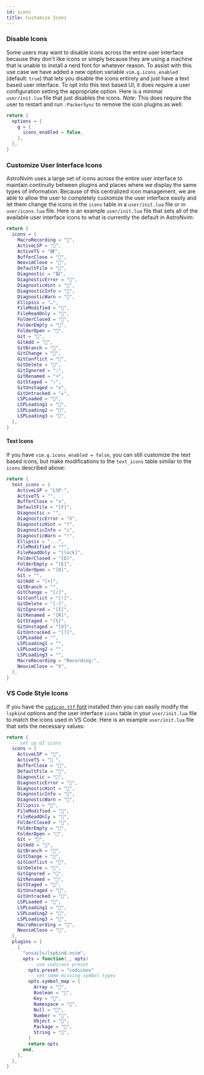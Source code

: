 ```yaml
---
id: icons
title: Customize Icons
---
```


### Disable Icons

Some users may want to disable icons across the entire user interface because they don't like icons or simply because they are using a machine that is unable to install a nerd font for whatever reason. To assist with this use case we have added a new option variable `vim.g.icons_enabled` (default: `true`) that lets you disable the icons entirely and just have a text based user interface. To opt into this text based UI, it does require a user configuration setting the appropriate option. Here is a minimal `user/init.lua` file that just disables the icons. _Note:_ This does require the user to restart and run `:PackerSync` to remove the icon plugins as well:

```lua
return {
  options = {
    g = {
      icons_enabled = false,
    },
  },
}
```

### Customize User Interface Icons

AstroNvim uses a large set of icons across the entire user interface to maintain continuity between plugins and places where we display the same types of information. Because of this centralized icon management, we are able to allow the user to completely customize the user interface easily and let them change the icons in the `icons` table in a `user/init.lua` file or in `user/icons.lua` file. Here is an example `user/init.lua` file that sets all of the available user interface icons to what is currently the default in AstroNvim:

```lua
return {
  icons = {
    MacroRecording = "",
    ActiveLSP = "",
    ActiveTS = "綠",
    BufferClose = "",
    NeovimClose = "",
    DefaultFile = "",
    Diagnostic = "裂",
    DiagnosticError = "",
    DiagnosticHint = "",
    DiagnosticInfo = "",
    DiagnosticWarn = "",
    Ellipsis = "…",
    FileModified = "",
    FileReadOnly = "",
    FolderClosed = "",
    FolderEmpty = "",
    FolderOpen = "",
    Git = "",
    GitAdd = "",
    GitBranch = "",
    GitChange = "",
    GitConflict = "",
    GitDelete = "",
    GitIgnored = "◌",
    GitRenamed = "➜",
    GitStaged = "✓",
    GitUnstaged = "✗",
    GitUntracked = "★",
    LSPLoaded = "",
    LSPLoading1 = "",
    LSPLoading2 = "",
    LSPLoading3 = "",
  },
}
```

#### Text Icons

If you have `vim.g.icons_enabled = false`, you can still customize the text based icons, but make modifications to the `text_icons` table similar to the `icons` described above:

```lua
return {
  text_icons = {
    ActiveLSP = "LSP:",
    ActiveTS = "",
    BufferClose = "x",
    DefaultFile = "[F]",
    Diagnostic = "",
    DiagnosticError = "X",
    DiagnosticHint = "?",
    DiagnosticInfo = "i",
    DiagnosticWarn = "!",
    Ellipsis = "...",
    FileModified = "*",
    FileReadOnly = "[lock]",
    FolderClosed = "[D]",
    FolderEmpty = "[E]",
    FolderOpen = "[O]",
    Git = "",
    GitAdd = "[+]",
    GitBranch = "",
    GitChange = "[/]",
    GitConflict = "[!]",
    GitDelete = "[-]",
    GitIgnored = "[I]",
    GitRenamed = "[R]",
    GitStaged = "[S]",
    GitUnstaged = "[U]",
    GitUntracked = "[?]",
    LSPLoaded = "",
    LSPLoading1 = "",
    LSPLoading2 = "",
    LSPLoading3 = "",
    MacroRecording = "Recording:",
    NeovimClose = "X",
  },
}
```

### VS Code Style Icons

If you have the [`codicon.ttf` font](https://github.com/microsoft/vscode-codicons/tree/main/dist) installed then you can easily modify the `lspkind` options and the user interface `icons` table in your `user/init.lua` file to match the icons used in VS Code. Here is an example `user/init.lua` file that sets the necessary values:

```lua
return {
  -- set up UI icons
  icons = {
    ActiveLSP = "",
    ActiveTS = " ",
    BufferClose = "",
    DefaultFile = "",
    Diagnostic = "",
    DiagnosticError = "",
    DiagnosticHint = "",
    DiagnosticInfo = "",
    DiagnosticWarn = "",
    Ellipsis = "",
    FileModified = "",
    FileReadOnly = "",
    FolderClosed = "",
    FolderEmpty = "",
    FolderOpen = "",
    Git = "",
    GitAdd = "",
    GitBranch = "",
    GitChange = "",
    GitConflict = "",
    GitDelete = "",
    GitIgnored = "",
    GitRenamed = "",
    GitStaged = "",
    GitUnstaged = "",
    GitUntracked = "",
    LSPLoaded = "",
    LSPLoading1 = "",
    LSPLoading2 = "",
    LSPLoading3 = "",
    MacroRecording = "",
    NeovimClose = "",
  },
  plugins = {
    {
      "onsails/lspkind.nvim",
      opts = function(_, opts)
        -- use codicons preset
        opts.preset = "codicons"
        -- set some missing symbol types
        opts.symbol_map = {
          Array = "",
          Boolean = "",
          Key = "",
          Namespace = "",
          Null = "",
          Number = "",
          Object = "",
          Package = "",
          String = "",
        }
        return opts
      end,
    },
  },
}
```
